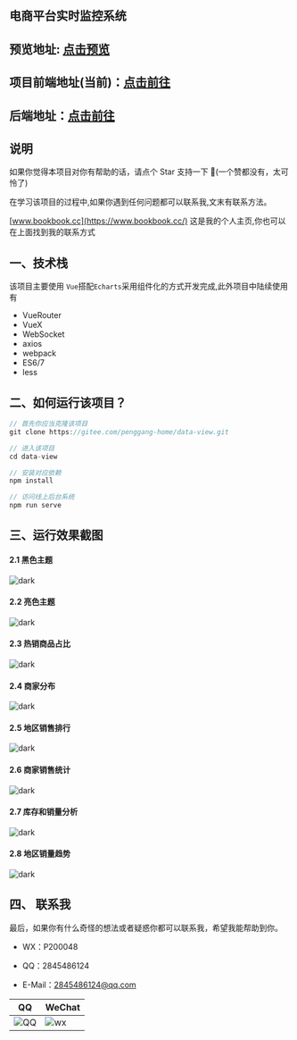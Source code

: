 ## 电商平台实时监控系统

## 预览地址: [点击预览](http://101.34.160.195:9989)

## 项目前端地址(当前)：[点击前往](https://gitee.com/penggang-home/data-view)

## 后端地址：[点击前往](https://gitee.com/penggang-home/koa_server)

## 说明

如果你觉得本项目对你有帮助的话，请点个 Star 支持一下 🐷(一个赞都没有，太可怜了)

在学习该项目的过程中,如果你遇到任何问题都可以联系我,文末有联系方法。

[www.bookbook.cc](https://www.bookbook.cc/) 这是我的个人主页,你也可以在上面找到我的联系方式

## 一、技术栈

该项目主要使用 `Vue`搭配`Echarts`采用组件化的方式开发完成,此外项目中陆续使用有

- VueRouter
- VueX
- WebSocket
- axios
- webpack
- ES6/7
- less

## 二、如何运行该项目？

```js
// 首先你应当克隆该项目
git clone https://gitee.com/penggang-home/data-view.git

// 进入该项目
cd data-view

// 安装对应依赖
npm install

// 访问线上后台系统
npm run serve
```

## 三、运行效果截图

#### 2.1 黑色主题

![dark](./data/dark.png)

#### 2.2 亮色主题

![dark](./data/light.png)

#### 2.3 热销商品占比

![dark](./data/hot.png)

#### 2.4 商家分布

![dark](./data/map.png)

#### 2.5 地区销售排行

![dark](./data/rank.png)

#### 2.6 商家销售统计

![dark](./data/seller.png)

#### 2.7 库存和销量分析

![dark](./data/stock.png)

#### 2.8 地区销量趋势

![dark](./data/trend.png)

## 四、 联系我

最后，如果你有什么奇怪的想法或者疑惑你都可以联系我，希望我能帮助到你。

- WX：P200048

- QQ：2845486124

- E-Mail：2845486124@qq.com

| QQ                  | WeChat              |
| ------------------- | ------------------- |
| ![QQ](/data/qq.jpg) | ![wx](/data/wx.jpg) |
